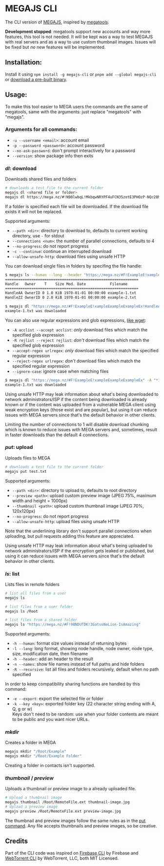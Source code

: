 # MEGAJS CLI

The CLI version of [MEGAJS](https://www.npmjs.com/package/megajs), inspired by [megatools](https://megatools.megous.com/).

**Development stopped**: megatools support new accounts and way more features, this tool is not needed. It will be kept was a way to test MEGAJS with real servers and as a way to use custom thumbnail images. Issues will be fixed but *no* new features will be implemented.

## Installation:

Install it using `npm install -g megajs-cli` or `pnpm add --global megajs-cli` or [download a pre-built binary](https://github.com/qgustavor/megajs-cli/releases).

## Usage:

To make this tool easier to MEGA users the commands are the same of megatools, same with the arguments: just replace "megatools" with "megajs".

### Arguments for all commands:

* `-u --username <email>`: account email
* `-p --password <password>`: account password
* `--no-ask-password`: don't prompt interactively for a password
* `--version`: show package info then exits

### *dl*: download

Downloads shared files and folders

```bash
# downloads a test file to the current folder
megajs dl <shared file or folder>
megajs dl https://mega.nz/#!N90lwbqL!MkbqwNRYPF4uFCN35zetE3PHOzP-NQc20hasZxPg5k8
```

If a folder is specified each file will be downloaded. If the download file exists it will not be replaced.

Supported arguments:

* `--path <dir>`: directory to download to, defaults to current working directory, use `-` for stdout
* `--connections <num>`: the number of parallel connections, defaults to 4
* `--no-progress`: do not report progress
* `-c --continue`: continue an interrupted download
* `--allow-unsafe-http`: download files using unsafe HTTP

You can download single files in folders by specifing the file handle:

```bash
$ megajs ls --human --long --header "https://mega.nz/#F!ExampleE!xampleExampleExampleEx"
=============================================================
Handle   Owner    T    Size Mod. Date           Filename
=============================================================
HandleAA OwnerID 0 1.0 KiB 1970-01-01 00:00:00 example-1.txt
HandleZZ OwnerID 0 2.0 KiB 1970-01-01 00:00:00 example-2.txt

$ megajs dl "https://mega.nz/#F!ExampleE!xampleExampleExampleEx!HandleAA"
example-1.txt was downloaded
```

You can also use regular expressions and glob expressions, [like wget](https://www.gnu.org/software/wget/manual/wget.html#Recursive-Accept_002fReject-Options-1):

* `-A acclist --accept acclist`: *only* download files which match the specified glob expression
* `-R rejlist --reject rejlist`: *don't* download files which match the specified glob expression
* `--accept-regex urlregex`: *only* download files which match the specified regular expression
* `--reject-regex urlregex`: *don't* download files which match the specified regular expression
* `--ignore-case`: ignore case when matching files

```bash
$ megajs dl "https://mega.nz/#F!ExampleE!xampleExampleExampleEx" -A "*1.txt"
example-1.txt was downloaded
```

Using unsafe HTTP may leak information about what's being downloaded to network administrators/ISP if the content being downloaded is already known or if the content was uploaded from a vulnerable MEGA client using weak encryption keys (those exist and are popular), but using it can reduce issues with MEGA servers since that's the default behavior in other clients.

Limiting the number of connections to 1 will disable download chunking which is known to reduce issues with MEGA servers and, sometimes, result in faster downloads than the default 4 connections.

### *put*: upload

Uploads files to MEGA

```bash
# downloads a test file to the current folder
megajs put test.txt
```

Supported arguments:

* `--path <dir>`: directory to upload to, defaults to root directory
* `--preview <path>`: upload custom preview image (JPEG 75%, maximum width and height = 1000px)
* `--thumbnail <path>`: upload custom thumbnail image (JPEG 70%, 120x120px)
* `--no-progress`: do not report progress
* `--allow-unsafe-http`: upload files using unsafe HTTP

Note that the underlining library don't support parallel connections when uploading, but pull requests adding this feature are appreciated.

Using unsafe HTTP may leak information about what's being uploaded to network administrators/ISP if the encryption gets leaked or published, but using it can reduce issues with MEGA servers since that's the default behavior in other clients.

### *ls*: list

Lists files in remote folders

```bash
# list all files from a user
megajs ls

# list files from a user folder
megajs ls /Root

# list files from a shared folder
megajs ls "https://mega.nz/#F!98NDUTDK!3GatsuNoLion-IsAmazing"
```

Supported arguments:

* `-h --human`: format size values instead of returning bytes
* `-l --long`: long format, showing node handle, node owner, node type, size, modification date, then filename
* `-h --header`: add an header to the result
* `-n --names`: show file names instead of full paths and hide folders
* `-R --recursive`: list all files and folders recursively, default when no path specified

In order to keep compatibility sharing functions are handled by this command:

* `-e --export`: export the selected file or folder
* `-k --key <key>`: exported folder key (22 character string ending with A, Q, g or w)  
  Keys don't need to be random: use when your folder contents are meant to be public and you want nicer URLs.

### *mkdir*

Creates a folder in MEGA

```bash
megajs mkdir "/Root/Example"
megajs mkdir "/Root/Example Folder"
```

Creating a folder in contacts isn't supported.

### *thumbnail* / *preview*

Uploads a thumbnail or preview image to a already uploaded file.

```bash
# Upload a thumbnail image
megajs thumbnail /Root/RemoteFile.ext thumbnail-image.jpg
# Upload a preview image
megajs preview /Root/RemoteFile.ext preview-image.jpg
```

The thumbnail and preview images follow the same rules as in the [put command](#put-upload). Any file accepts thumbnails and preview images, so be creative.

## Credits

Part of the CLI code was inspired on [Firebase CLI](https://github.com/firebase/firebase-tools) by Firebase and [WebTorrent CLI](https://github.com/feross/webtorrent-cli) by WebTorrent, LLC, both MIT Licensed.
